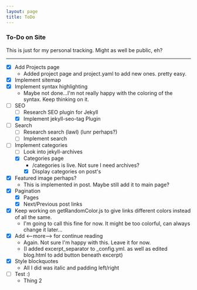 ```yaml
---
layout: page 
title: ToDo
---
```



<h3 class="randomcolor">To-Do on Site</h3>  
 This is just for my personal tracking. 
 Might as well be public, eh?

-----
- [x] Add Projects page
  - Added project page and project.yaml to add new ones. pretty easy. 
- [x] Implement sitemap
- [x] Implement syntax highlighting
  - Maybe not done...I'm not really happy with the coloring of the syntax. Keep thinking on it. 
- [ ] SEO
  - [ ] Research SEO plugin for Jekyll
  - [x] Implement jekyll-seo-tag Plugin
- [ ] Search
  - [ ] Research search (lawl) (lunr perhaps?)
  - [ ] Implement search
- [ ] Implement categories
  - [ ] Look into jekyll-archives
  - [x] Categories page
    - /categories is live. Not sure I need archives?
    - [x] Display categories on post's
- [x] Featured image perhaps?  
  - This is implemented in post. Maybe still add it to main page? 
- [x] Pagination
  - [x] Pages
  - [x] Next/Previous post links 
- [x] Keep working on getRandomColor.js to give links different colors instead of all the same. 
  - I'm going to call this fine for now. It might be too colorful, can always change it later...
- [x] Add <--more--> for continue reading 
  - Again. Not sure I'm happy with this. Leave it for now.  
  - (I added excerpt_separator to _config.yml. as well as edited blog.html to add button beneath excerpt) 
- [x] Style blockquotes  
  - All I did was italic and padding left/right
- [ ] Test :)
  - Thing 2
